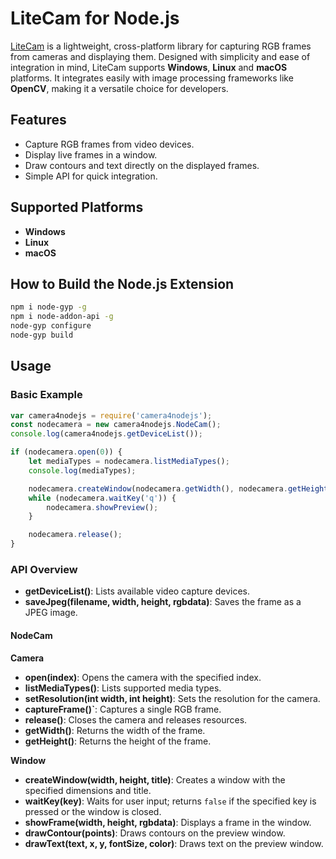 # LiteCam for Node.js
[LiteCam](https://github.com/yushulx/cmake-cpp-barcode-qrcode-mrz/tree/main/litecam) is a lightweight, cross-platform library for capturing RGB frames from cameras and displaying them. Designed with simplicity and ease of integration in mind, LiteCam supports **Windows**, **Linux** and **macOS** platforms. It integrates easily with image processing frameworks like **OpenCV**, making it a versatile choice for developers.

## Features

- Capture RGB frames from video devices.
- Display live frames in a window.
- Draw contours and text directly on the displayed frames.
- Simple API for quick integration.

## Supported Platforms

- **Windows**
- **Linux**
- **macOS**

## How to Build the Node.js Extension    
```bash
npm i node-gyp -g
npm i node-addon-api -g
node-gyp configure
node-gyp build
```

## Usage

### Basic Example

```js
var camera4nodejs = require('camera4nodejs');
const nodecamera = new camera4nodejs.NodeCam();
console.log(camera4nodejs.getDeviceList());

if (nodecamera.open(0)) {
    let mediaTypes = nodecamera.listMediaTypes();
    console.log(mediaTypes);

    nodecamera.createWindow(nodecamera.getWidth(), nodecamera.getHeight(), "Camera Stream");
    while (nodecamera.waitKey('q')) {
        nodecamera.showPreview();
    }

    nodecamera.release();
}
```

### API Overview

- **getDeviceList()**: Lists available video capture devices.
- **saveJpeg(filename, width, height, rgbdata)**: Saves the frame as a JPEG image.

#### NodeCam

**Camera**
- **open(index)**: Opens the camera with the specified index.
- **listMediaTypes()**: Lists supported media types.
- **setResolution(int width, int height)**: Sets the resolution for the camera.
- **captureFrame()`**: Captures a single RGB frame.
- **release()**: Closes the camera and releases resources.
- **getWidth()**: Returns the width of the frame.
- **getHeight()**: Returns the height of the frame.

**Window**
- **createWindow(width, height, title)**: Creates a window with the specified dimensions and title.
- **waitKey(key)**: Waits for user input; returns `false` if the specified key is pressed or the window is closed.
- **showFrame(width, height, rgbdata)**: Displays a frame in the window.
- **drawContour(points)**: Draws contours on the preview window.
- **drawText(text, x, y, fontSize, color)**: Draws text on the preview window.